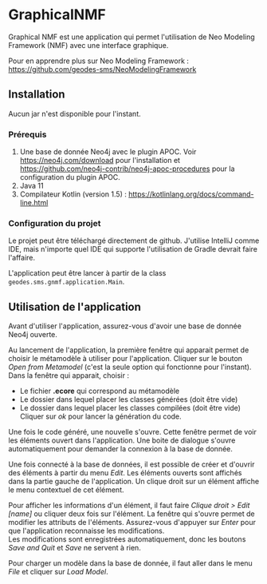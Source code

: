 # GraphicalNMF
Graphical NMF est une application qui permet l'utilisation de Neo Modeling Framework (NMF) 
avec une interface graphique.

Pour en apprendre plus sur Neo Modeling Framework : https://github.com/geodes-sms/NeoModelingFramework

## Installation
Aucun jar n'est disponible pour l'instant.

### Prérequis
1. Une base de donnée Neo4j avec le plugin APOC. Voir https://neo4j.com/download pour l'installation
et https://github.com/neo4j-contrib/neo4j-apoc-procedures pour la configuration du plugin APOC.
2. Java 11
3. Compilateur Kotlin (version 1.5) : https://kotlinlang.org/docs/command-line.html

### Configuration du projet
Le projet peut être téléchargé directement de github. J'utilise IntelliJ comme IDE, mais
n'importe quel IDE qui supporte l'utilisation de Gradle devrait faire l'affaire.

L'application peut être lancer à partir de la class `geodes.sms.gnmf.application.Main`.

## Utilisation de l'application
Avant d'utiliser l'application, assurez-vous d'avoir une base de donnée Neo4j ouverte.

Au lancement de l'application, la première fenêtre qui apparait permet de choisir le
métamodèle à utiliser pour l'application.
Cliquer sur le bouton *Open from Metamodel* (c'est la seule option qui fonctionne pour
l'instant). <br>
Dans la fenêtre qui apparait, choisir :
- Le fichier **.ecore** qui correspond au métamodèle
- Le dossier dans lequel placer les classes générées (doit être vide)
- Le dossier dans lequel placer les classes compilées (doit être vide)
Cliquer sur *ok* pour lancer la génération du code.

Une fois le code généré, une nouvelle s'ouvre. Cette fenêtre permet de voir les éléments
ouvert dans l'application. Une boite de dialogue s'ouvre automatiquement pour demander
la connexion à la base de donnée.

Une fois connecté à la base de données, il est possible de créer et d'ouvrir des éléments
à partir du menu *Edit*. Les éléments ouverts sont affichés dans la partie gauche de l'application.
Un clique droit sur un élément affiche le menu contextuel de cet élément.

Pour afficher les informations d'un élément, il faut faire *Clique droit > Edit [name]* ou
cliquer deux fois sur l'élément. La fenêtre qui s'ouvre permet de modifier les attributs de
l'éléments. Assurez-vous d'appuyer sur *Enter* pour que l'application reconnaisse les 
modifications. <br>
Les modifications sont enregistrées automatiquement, donc les boutons *Save and Quit* et *Save*
ne servent à rien.

Pour charger un modèle dans la base de donnée, il faut aller dans le menu *File* et cliquer sur
*Load Model*.
